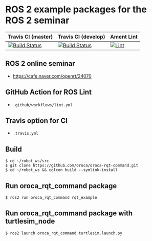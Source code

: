 # ROS 2 example packages for the ROS 2 seminar

| Travis CI (master)  | Travis CI (develop) | Ament Lint |
| ------------- | ------------- | ------------- |
| [![Build Status](https://travis-ci.com/oroca/oroca-rqt-command.svg?branch=main)](https://travis-ci.com/github/oroca/oroca-rqt-command)  | [![Build Status](https://travis-ci.com/oroca/oroca-rqt-command.svg?branch=develop)](https://travis-ci.com/github/oroca/oroca-rqt-command)  |  [![Lint](https://github.com/oroca/oroca-rqt-command/workflows/Lint/badge.svg?branch=develop)](https://github.com/oroca/oroca-rqt-command/actions) |

## ROS 2 online seminar
- https://cafe.naver.com/openrt/24070

## GitHub Action for ROS Lint
- `.github/workflows/lint.yml`

## Travis option for CI
- `.travis.yml`

## Build
```
$ cd ~/robot_ws/src
$ git clone https://github.com/oroca/oroca-rqt-command.git
$ cd ~/robot_ws && colcon build --symlink-install
```

## Run oroca_rqt_command package
```
$ ros2 run oroca_rqt_command rqt_example
```

## Run oroca_rqt_command package with turtlesim_node
```
$ ros2 launch oroca_rqt_command turtlesim.launch.py
```
